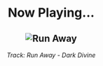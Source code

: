 <div align="center"> 
<h1>Now Playing...</h1>

![Run Away](https://i.scdn.co/image/ab67616d00001e02ce3e49a9d2ef8355d3358e1d)
--
_<p>Track: Run Away - Dark Divine </p>_
</div>
